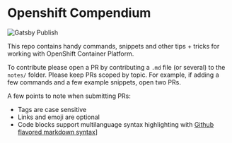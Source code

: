# Openshift Compendium

![Gatsby Publish](https://github.com/IronicBadger/openshift-compendium/workflows/Gatsby%20Publish/badge.svg)

This repo contains handy commands, snippets and other tips + tricks for working with OpenShift Container Platform.

To contribute please open a PR by contributing a `.md` file (or several) to the `notes/` folder. Please keep PRs scoped by topic. For example, if adding a few commands and a few example snippets, open two PRs.

A few points to note when submitting PRs:

- Tags are case sensitive
- Links and emoji are optional
- Code blocks support multilanguage syntax highlighting with [Github flavored markdown syntax](https://help.github.com/en/github/writing-on-github/basic-writing-and-formatting-syntax)]
